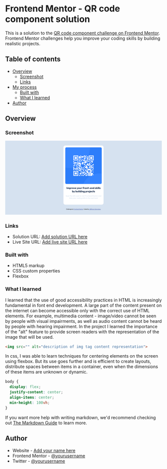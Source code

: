 # Frontend Mentor - QR code component solution

This is a solution to the [QR code component challenge on Frontend Mentor](https://www.frontendmentor.io/challenges/qr-code-component-iux_sIO_H). Frontend Mentor challenges help you improve your coding skills by building realistic projects. 

## Table of contents

- [Overview](#overview)
  - [Screenshot](#screenshot)
  - [Links](#links)
- [My process](#my-process)
  - [Built with](#built-with)
  - [What I learned](#what-i-learned)
- [Author](#author)


## Overview

### Screenshot

![](./design/solution-frontend-mentor-qr-code-component.png)

### Links

- Solution URL: [Add solution URL here](https://your-solution-url.com)
- Live Site URL: [Add live site URL here](https://your-live-site-url.com)

### Built with

- HTML5 markup
- CSS custom properties
- Flexbox

### What I learned

I learned that the use of good accessibility practices in HTML is increasingly fundamental in font end development. A large part of the content present on the internet can become accessible only with the correct use of HTML elements. For example, multimedia content - image/video cannot be seen by people with visual impairments, as well as audio content cannot be heard by people with hearing impairment.
In the project I learned the importance of the "alt" feature to provide screen readers with the representation of the image that will be used.

```html
<img src="" alt="description of img tag content representation">
```

In css, I was able to learn techniques for centering elements on the screen using flexbox. But its use goes further and is efficient to create layouts, distribute spaces between items in a container, even when the dimensions of these items are unknown or dynamic.

```css
body {
  display: flex;
  justify-content: center;
  align-items: center;
  min-height: 100vh;
}
```

If you want more help with writing markdown, we'd recommend checking out [The Markdown Guide](https://www.markdownguide.org/) to learn more.


## Author

- Website - [Add your name here](https://www.your-site.com)
- Frontend Mentor - [@yourusername](https://www.frontendmentor.io/profile/yourusername)
- Twitter - [@yourusername](https://www.twitter.com/yourusername)
